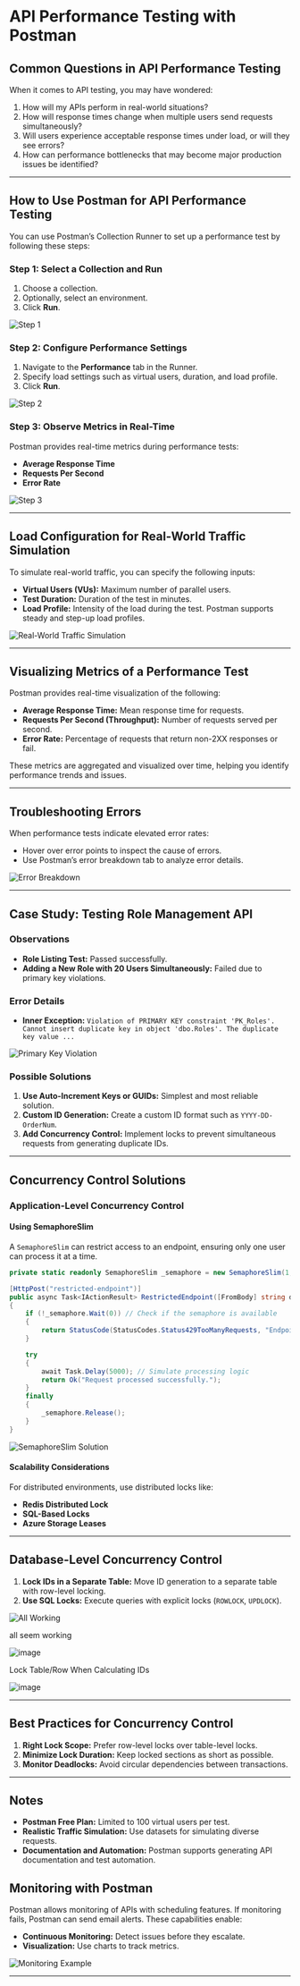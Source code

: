 # API Performance Testing with Postman

## Common Questions in API Performance Testing
When it comes to API testing, you may have wondered:

1. How will my APIs perform in real-world situations?
2. How will response times change when multiple users send requests simultaneously?
3. Will users experience acceptable response times under load, or will they see errors?
4. How can performance bottlenecks that may become major production issues be identified?

---

## How to Use Postman for API Performance Testing
You can use Postman’s Collection Runner to set up a performance test by following these steps:

### Step 1: Select a Collection and Run
1. Choose a collection.
2. Optionally, select an environment.
3. Click **Run**.

![Step 1](https://voyager.postman.com/gif/june-2023-step-1-how-to-setup-a-run-in-postman.gif)

### Step 2: Configure Performance Settings
1. Navigate to the **Performance** tab in the Runner.
2. Specify load settings such as virtual users, duration, and load profile.
3. Click **Run**.

![Step 2](https://voyager.postman.com/gif/june-2023-step-2-how-to-setup-a-run-in-postman.gif)

### Step 3: Observe Metrics in Real-Time
Postman provides real-time metrics during performance tests:
- **Average Response Time**
- **Requests Per Second**
- **Error Rate**

![Step 3](https://voyager.postman.com/gif/june-2023-step-3-how-to-setup-a-run-in-postman.gif)

---

## Load Configuration for Real-World Traffic Simulation
To simulate real-world traffic, you can specify the following inputs:

- **Virtual Users (VUs):** Maximum number of parallel users.
- **Test Duration:** Duration of the test in minutes.
- **Load Profile:** Intensity of the load during the test. Postman supports steady and step-up load profiles.

![Real-World Traffic Simulation](https://github.com/user-attachments/assets/5d297b6a-cebd-4eb2-bc2e-3acb97f54ec3)

---

## Visualizing Metrics of a Performance Test
Postman provides real-time visualization of the following:

- **Average Response Time:** Mean response time for requests.
- **Requests Per Second (Throughput):** Number of requests served per second.
- **Error Rate:** Percentage of requests that return non-2XX responses or fail.

These metrics are aggregated and visualized over time, helping you identify performance trends and issues.

---

## Troubleshooting Errors
When performance tests indicate elevated error rates:
- Hover over error points to inspect the cause of errors.
- Use Postman’s error breakdown tab to analyze error details.

![Error Breakdown](https://voyager.postman.com/gif/june-2023-error-breakdown-postman.gif)

---

## Case Study: Testing Role Management API
### Observations
- **Role Listing Test:** Passed successfully.
- **Adding a New Role with 20 Users Simultaneously:** Failed due to primary key violations.

### Error Details
- **Inner Exception:** `Violation of PRIMARY KEY constraint 'PK_Roles'. Cannot insert duplicate key in object 'dbo.Roles'. The duplicate key value ...`

![Primary Key Violation](https://github.com/user-attachments/assets/855eefd5-61ec-4022-89c2-fb738bd9ba1d)

### Possible Solutions
1. **Use Auto-Increment Keys or GUIDs:** Simplest and most reliable solution.
2. **Custom ID Generation:** Create a custom ID format such as `YYYY-DD-OrderNum`.
3. **Add Concurrency Control:** Implement locks to prevent simultaneous requests from generating duplicate IDs.

---

## Concurrency Control Solutions
### Application-Level Concurrency Control
#### Using SemaphoreSlim
A `SemaphoreSlim` can restrict access to an endpoint, ensuring only one user can process it at a time.

```csharp
private static readonly SemaphoreSlim _semaphore = new SemaphoreSlim(1, 1);

[HttpPost("restricted-endpoint")]
public async Task<IActionResult> RestrictedEndpoint([FromBody] string data)
{
    if (!_semaphore.Wait(0)) // Check if the semaphore is available
    {
        return StatusCode(StatusCodes.Status429TooManyRequests, "Endpoint is in use. Try later.");
    }

    try
    {
        await Task.Delay(5000); // Simulate processing logic
        return Ok("Request processed successfully.");
    }
    finally
    {
        _semaphore.Release();
    }
}
```

![SemaphoreSlim Solution](https://github.com/user-attachments/assets/f7cec675-397d-44f4-9b9a-09b48cf94235)

#### Scalability Considerations
For distributed environments, use distributed locks like:
- **Redis Distributed Lock**
- **SQL-Based Locks**
- **Azure Storage Leases**

---

## Database-Level Concurrency Control
1. **Lock IDs in a Separate Table:** Move ID generation to a separate table with row-level locking.
2. **Use SQL Locks:** Execute queries with explicit locks (`ROWLOCK`, `UPDLOCK`).


![All Working](https://github.com/user-attachments/assets/2eff48e7-c6b0-4ddc-a6af-f25a7b3459ee)


all seem working 

![image](https://github.com/user-attachments/assets/2eff48e7-c6b0-4ddc-a6af-f25a7b3459ee)


 Lock Table/Row When Calculating IDs

![image](https://github.com/user-attachments/assets/4cede6f2-0d3c-4ccb-bfd2-eadd71a522a7)




---

## Best Practices for Concurrency Control
1. **Right Lock Scope:** Prefer row-level locks over table-level locks.
2. **Minimize Lock Duration:** Keep locked sections as short as possible.
3. **Monitor Deadlocks:** Avoid circular dependencies between transactions.

---

## Notes
- **Postman Free Plan:** Limited to 100 virtual users per test.
- **Realistic Traffic Simulation:** Use datasets for simulating diverse requests.
- **Documentation and Automation:** Postman supports generating API documentation and test automation.



## Monitoring with Postman
Postman allows monitoring of APIs with scheduling features. If monitoring fails, Postman can send email alerts. These capabilities enable:
- **Continuous Monitoring:** Detect issues before they escalate.
- **Visualization:** Use charts to track metrics.

![Monitoring Example](https://github.com/user-attachments/assets/834a44c7-5285-4266-a9f9-0cdac2bbce2a)

---
